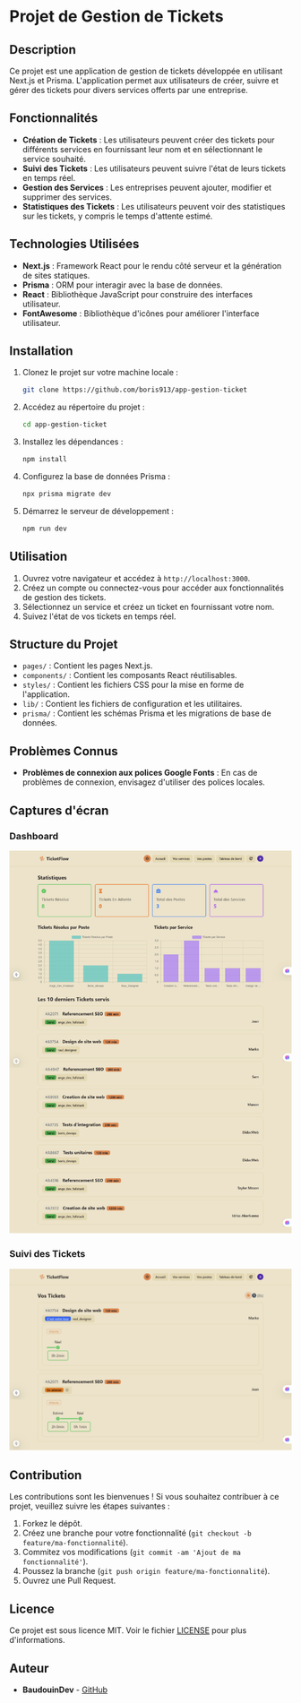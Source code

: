 # Projet de Gestion de Tickets

## Description

Ce projet est une application de gestion de tickets développée en utilisant Next.js et Prisma. L'application permet aux utilisateurs de créer, suivre et gérer des tickets pour divers services offerts par une entreprise.

## Fonctionnalités

- **Création de Tickets** : Les utilisateurs peuvent créer des tickets pour différents services en fournissant leur nom et en sélectionnant le service souhaité.
- **Suivi des Tickets** : Les utilisateurs peuvent suivre l'état de leurs tickets en temps réel.
- **Gestion des Services** : Les entreprises peuvent ajouter, modifier et supprimer des services.
- **Statistiques des Tickets** : Les utilisateurs peuvent voir des statistiques sur les tickets, y compris le temps d'attente estimé.

## Technologies Utilisées

- **Next.js** : Framework React pour le rendu côté serveur et la génération de sites statiques.
- **Prisma** : ORM pour interagir avec la base de données.
- **React** : Bibliothèque JavaScript pour construire des interfaces utilisateur.
- **FontAwesome** : Bibliothèque d'icônes pour améliorer l'interface utilisateur.

## Installation

1. Clonez le projet sur votre machine locale :

   ```bash
   git clone https://github.com/boris913/app-gestion-ticket
   ```

2. Accédez au répertoire du projet :

   ```bash
   cd app-gestion-ticket
   ```

3. Installez les dépendances :

   ```bash
   npm install
   ```

4. Configurez la base de données Prisma :

   ```bash
   npx prisma migrate dev
   ```

5. Démarrez le serveur de développement :

   ```bash
   npm run dev
   ```

## Utilisation

1. Ouvrez votre navigateur et accédez à `http://localhost:3000`.
2. Créez un compte ou connectez-vous pour accéder aux fonctionnalités de gestion des tickets.
3. Sélectionnez un service et créez un ticket en fournissant votre nom.
4. Suivez l'état de vos tickets en temps réel.

## Structure du Projet

- `pages/` : Contient les pages Next.js.
- `components/` : Contient les composants React réutilisables.
- `styles/` : Contient les fichiers CSS pour la mise en forme de l'application.
- `lib/` : Contient les fichiers de configuration et les utilitaires.
- `prisma/` : Contient les schémas Prisma et les migrations de base de données.

## Problèmes Connus

- **Problèmes de connexion aux polices Google Fonts** : En cas de problèmes de connexion, envisagez d'utiliser des polices locales.

## Captures d'écran

### Dashboard
![Accueil](./screenshots/ticket-app.png)


### Suivi des Tickets
![Suivi des Tickets](./screenshots/ticket-app-vosticket.png)

## Contribution

Les contributions sont les bienvenues ! Si vous souhaitez contribuer à ce projet, veuillez suivre les étapes suivantes :

1. Forkez le dépôt.
2. Créez une branche pour votre fonctionnalité (`git checkout -b feature/ma-fonctionnalité`).
3. Commitez vos modifications (`git commit -am 'Ajout de ma fonctionnalité'`).
4. Poussez la branche (`git push origin feature/ma-fonctionnalité`).
5. Ouvrez une Pull Request.

## Licence

Ce projet est sous licence MIT. Voir le fichier [LICENSE](LICENSE) pour plus d'informations.

## Auteur

- **BaudouinDev** - [GitHub](https://github.com/boris913/)
